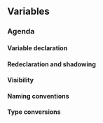 ## Variables

### Agenda

#### Variable declaration

#### Redeclaration and shadowing

#### Visibility

#### Naming conventions

#### Type conversions




